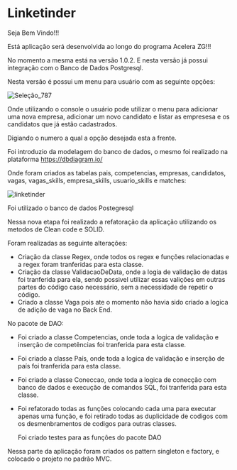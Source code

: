 # Linketinder

Seja Bem Vindo!!!

Está aplicação será desenvolvida ao longo do programa Acelera ZG!!!

No momento a mesma está na versão 1.0.2. E nesta versão já possui integração com o Banco de Dados Postgresql.

Nesta versão é possui um menu para usuário com as seguinte opções:

![Seleção_787](https://github.com/JoaquimLuan/Linketinder/assets/109047479/ae128a79-be1f-4c8c-ab1a-5e3eaa2cbfd2)



Onde utilizando o console o usuário pode utilizar o menu para adicionar uma nova empresa, 
adicionar um novo candidato e listar as empresesa e os candidatos que já estão cadastrados.

Digiando o numero a qual a opção desejada esta a frente.

Foi introduzio da modelagem do banco de dados, o mesmo foi realizado na plataforma https://dbdiagram.io/

Onde foram criados as tabelas pais, competencias, empresas, candidatos, vagas, vagas_skills, empresa_skills, usuario_skills e matches:

![linketinder](https://github.com/JoaquimLuan/Linketinder/assets/109047479/ac1d87b3-8275-4983-aea1-2ccd26692174)



Foi utilizado o banco de dados Postegresql

Nessa nova etapa foi realizado a refatoração da aplicação utilizando os metodos de Clean code e SOLID.

Foram realizadas as seguinte alterações:

- Criação da classe Regex, onde todos os regex e funções relacionadas e a regex foram tranferidas para esta classe.
- Criação da classe ValidacaoDeData, onde a logia de validação de datas foi tranferida para ela, sendo possivel utilizar essas valições em outras partes do código caso necessário, sem a necessidade de repetir o código.
- Criado a classe Vaga pois ate o momento não havia sido criado a logica de adição de vaga no Back End.

No pacote de DAO:

- Foi criado a classe Competencias, onde toda a logica de validação e inserção de competências foi tranferida para esta classe.
- Foi criado a classe País, onde toda a logica de validação e inserção de país foi tranferida para esta classe.
- Foi criado a classe Coneccao, onde toda a logica de conecção com banco de dados e execução de comandos SQL, foi tranferida para esta classe.
- Foi refatorado todas as funções colocando cada uma para executar apenas uma função, e foi retirado todas as duplicidade de codigos com os desmenbramentos de codigos para outras classes.

  Foi criado testes para as funções do pacote DAO

Nessa parte da aplicação foram criados os pattern singleton e factory, e colocado o projeto no padrão MVC.
